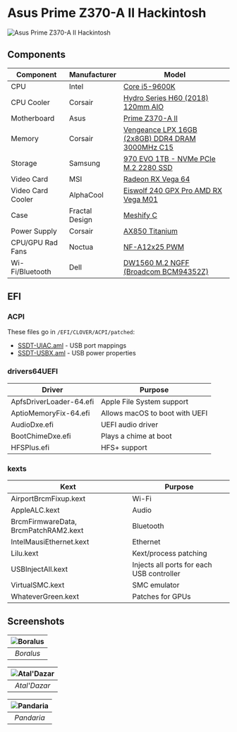 # Asus Prime Z370-A II Hackintosh

![Asus Prime Z370-A II Hackintosh](https://github.com/phine-eredar/asus-z370-i-hackintosh/blob/master/fractal-meshify-c-hackintosh.jpg)

## Components

| Component         | Manufacturer   | Model
| ----------------- | ---------------| ---
| CPU               | Intel          | [Core i5-9600K](https://ark.intel.com/content/www/us/en/ark/products/134896/intel-core-i5-9600k-processor-9m-cache-up-to-4-60-ghz.html)
| CPU Cooler        | Corsair        | [Hydro Series H60 (2018) 120mm AIO](https://www.corsair.com/us/en/Categories/Products/Liquid-Cooling/Single-Radiator-Liquid-Coolers/Hydro-Series™-H60-%282018%29-120mm-Liquid-CPU-Cooler/p/CW-9060036-WW)
| Motherboard       | Asus           | [Prime Z370-A II](https://www.asus.com/us/Motherboards/PRIME-Z370-A-II/)
| Memory            | Corsair        | [Vengeance LPX 16GB (2x8GB) DDR4 DRAM 3000MHz C15](https://www.corsair.com/us/en/Categories/Products/Memory/vengeance-lpx-black/p/CMK16GX4M2B3000C15)
| Storage           | Samsung        | [970 EVO 1TB - NVMe PCIe M.2 2280 SSD](https://www.samsung.com/us/computing/memory-storage/solid-state-drives/ssd-970-evo-nvme-m-2-1tb-mz-v7e1t0bw/)
| Video Card        | MSI            | [Radeon RX Vega 64](https://www.msi.com/Graphics-card/Radeon-RX-Vega-64-8G)
| Video Card Cooler | AlphaCool      | [Eiswolf 240 GPX Pro AMD RX Vega M01](https://www.alphacool.com/shop/neue-produkte/22291/alphacool-eiswolf-120-gpx-pro-amd-rx-vega-m01-black)
| Case              | Fractal Design | [Meshify C](https://www.fractal-design.com/home/product/cases/meshify/meshify-c-bko)
| Power Supply      | Corsair        | [AX850 Titanium](https://www.corsair.com/us/en/Categories/Products/Power-Supply-Units/Power-Supply-Units-Advanced/AX-Series%E2%84%A2-80-PLUS-Titanium-Power-Supplies/p/CP-9020151-NA)
| CPU/GPU Rad Fans  | Noctua         | [NF-A12x25 PWM](https://noctua.at/en/nf-a12x25-pwm)
| Wi-Fi/Bluetooth   | Dell           | [DW1560 M.2 NGFF (Broadcom BCM94352Z)](https://wikidevi.com/wiki/Dell_Wireless_1560_(DW1560))

## EFI

### ACPI

These files go in `/EFI/CLOVER/ACPI/patched`:
* [SSDT-UIAC.aml](https://github.com/phine-eredar/asus-z370-a-ii-hackintosh/blob/master/EFI/CLOVER/ACPI/patched/SSDT-UIAC.aml?raw=true) - USB port mappings
* [SSDT-USBX.aml](https://github.com/phine-eredar/asus-z370-a-ii-hackintosh/blob/master/EFI/CLOVER/ACPI/patched/SSDT-USBX.aml?raw=true) - USB power properties

### drivers64UEFI

| Driver                               | Purpose
| ------------------------------------ | ---
| ApfsDriverLoader-64.efi              | Apple File System support
| AptioMemoryFix-64.efi                | Allows macOS to boot with UEFI
| AudioDxe.efi                         | UEFI audio driver
| BootChimeDxe.efi                     | Plays a chime at boot
| HFSPlus.efi                          | HFS+ support

### kexts

| Kext                                 | Purpose
| ------------------------------------ | ---
| AirportBrcmFixup.kext                | Wi-Fi
| AppleALC.kext                        | Audio
| BrcmFirmwareData, BrcmPatchRAM2.kext | Bluetooth
| IntelMausiEthernet.kext              | Ethernet
| Lilu.kext                            | Kext/process patching
| USBInjectAll.kext                    | Injects all ports for each USB controller
| VirtualSMC.kext                      | SMC emulator
| WhateverGreen.kext                   | Patches for GPUs

## Screenshots

| ![Boralus](https://github.com/phine-eredar/asus-z370-a-ii-hackintosh/blob/master/screenshots/boralus.jpg) |
|:--:| 
| *Boralus* |

| ![Atal'Dazar](https://github.com/phine-eredar/asus-z370-a-ii-hackintosh/blob/master/screenshots/ataldazar.png) |
|:--:| 
| *Atal'Dazar* |

| ![Pandaria](https://github.com/phine-eredar/asus-z370-a-ii-hackintosh/blob/master/screenshots/pandaria.png) |
|:--:| 
| *Pandaria* |
